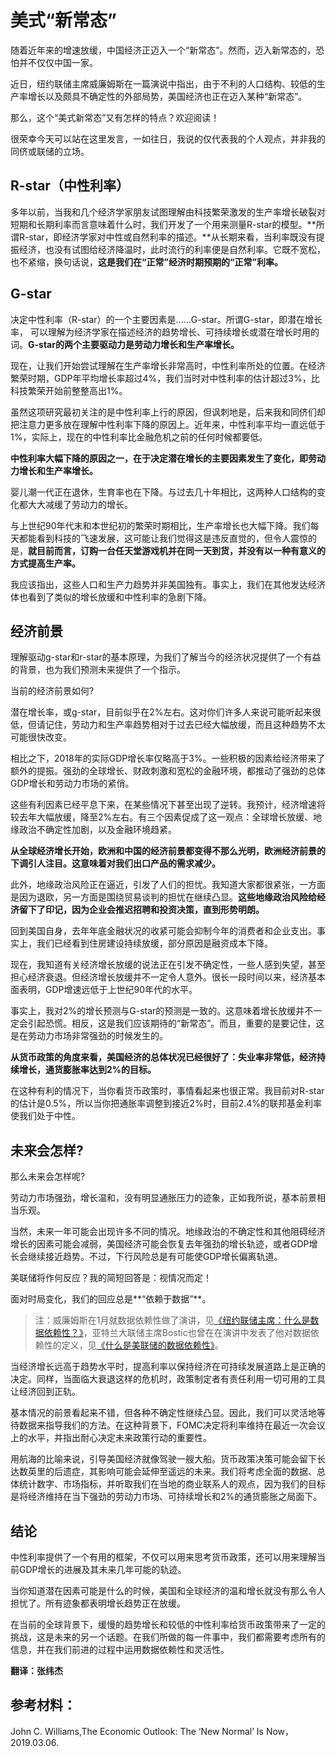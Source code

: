 # 美式“新常态”

随着近年来的增速放缓，中国经济正迈入一个“新常态”。然而，迈入新常态的，恐怕并不仅仅中国一家。

近日，纽约联储主席威廉姆斯在一篇演说中指出，由于不利的人口结构、较低的生产率增长以及颇具不确定性的外部局势，美国经济也正在迈入某种“新常态”。

那么，这个“美式新常态”又有怎样的特点？欢迎阅读！



很荣幸今天可以站在这里发言，一如往日，我说的仅代表我的个人观点，并非我的同侪或联储的立场。

## **R-star**（中性利率）

多年以前，当我和几个经济学家朋友试图理解由科技繁荣激发的生产率增长破裂对短期和长期利率而言意味着什么时，我们开发了一个用来测量R-star的模型。**所谓R-star，即经济学家对中性或自然利率的描述。**从长期来看，当利率既没有提振经济，也没有试图给经济降温时，此时流行的利率便是自然利率。它既不宽松，也不紧缩，换句话说，**这是我们在“正常”经济时期预期的“正常”利率。**

## **G-star**

决定中性利率（R-star）的一个主要因素是……G-star。所谓G-star，即潜在增长率， 可以理解为经济学家在描述经济的趋势增长、可持续增长或潜在增长时用的词。**G-star的两个主要驱动力是劳动力增长和生产率增长。**

现在，让我们开始尝试理解在生产率增长非常高时，中性利率所处的位置。在经济繁荣时期，GDP年平均增长率超过4%，我们当时对中性利率的估计超过3%，比科技繁荣开始前整整高出1%。

虽然这项研究最初关注的是中性利率上行的原因，但讽刺地是，后来我和同侪们却把注意力更多放在理解中性利率下降的原因上。近年来，中性利率平均一直远低于1%，实际上，现在的中性利率比金融危机之前的任何时候都要低。

**中性利率大幅下降的原因之一，在于决定潜在增长的主要因素发生了变化，即劳动力增长和生产率增长。**

婴儿潮一代正在退休，生育率也在下降。与过去几十年相比，这两种人口结构的变化都大大减缓了劳动力的增长。

与上世纪90年代末和本世纪初的繁荣时期相比，生产率增长也大幅下降。我们每天都能看到科技的飞速发展，这可能让我们觉得这是违反直觉的，但令人震惊的是，**就目前而言，订购一台任天堂游戏机并在同一天到货，并没有以一种有意义的方式提高生产率。**

我应该指出，这些人口和生产力趋势并非美国独有。事实上，我们在其他发达经济体也看到了类似的增长放缓和中性利率的急剧下降。

## **经济前景**

理解驱动g-star和r-star的基本原理，为我们了解当今的经济状况提供了一个有益的背景，也为我们预测未来提供了一个指示。

当前的经济前景如何?

潜在增长率，或g-star，目前似乎在2%左右。这对你们许多人来说可能听起来很低，但请记住，劳动力和生产率趋势相对于过去已经大幅放缓，而且这种趋势不太可能很快改变。

相比之下，2018年的实际GDP增长率仅略高于3%。一些积极的因素给经济带来了额外的提振。强劲的全球增长、财政刺激和宽松的金融环境，都推动了强劲的总体GDP增长和劳动力市场的紧俏。

这些有利因素已经平息下来，在某些情况下甚至出现了逆转。我预计，经济增速将较去年大幅放缓，降至2%左右。有三个因素促成了这一观点：全球增长放缓、地缘政治不确定性加剧，以及金融环境趋紧。

**从全球经济增长开始，欧洲和中国的经济前景都变得不那么光明，欧洲经济前景的下调引人注目。这意味着对我们出口产品的需求减少。**

此外，地缘政治风险正在逼近，引发了人们的担忧。我知道大家都很紧张，一方面是因为退欧，另一方面是围绕贸易谈判的担忧在继续凸显。**这些地缘政治风险给经济留下了印记，因为企业会推迟招聘和投资决策，直到形势明朗。**

回到美国自身，去年年底金融状况的收紧可能会抑制今年的消费者和企业支出。事实上，我们已经看到住房建设持续放缓，部分原因是融资成本下降。

现在，我知道有关经济增长放缓的说法正在引发不确定性，一些人感到失望，甚至担心经济衰退。但经济增长放缓并不一定令人意外。很长一段时间以来，经济基本面表明，GDP增速远低于上世纪90年代的水平。

事实上，我对2%的增长预测与G-star的预测是一致的。这意味着增长放缓并不一定会引起恐慌。相反，这是我们应该期待的“新常态”。而且，重要的是要记住，这是在劳动力市场非常强劲的时候发生的。

**从货币政策的角度来看，美国经济的总体状况已经很好了：失业率非常低，经济持续增长，通货膨胀率达到2%的目标。**

在这种有利的情况下，当你看货币政策时，事情看起来也很正常。我目前对R-star的估计是0.5%，所以当你把通胀率调整到接近2%时，目前2.4%的联邦基金利率使我们处于中性。

## **未来会怎样?**

那么未来会怎样呢?

劳动力市场强劲，增长温和，没有明显通胀压力的迹象，正如我所说，基本前景相当乐观。

当然，未来一年可能会出现许多不同的情况。地缘政治的不确定性和其他阻碍经济增长的因素可能会减弱，美国经济可能会恢复去年强劲的增长轨迹，或者GDP增长会继续接近趋势。不过，下行风险总是有可能使GDP增长偏离轨道。

美联储将作何反应？我的简短回答是：视情况而定！

面对时局变化，我们的回应总是**“依赖于数据”**。

> 注：威廉姆斯在1月就数据依赖性做了演讲，见[《纽约联储主席：什么是数据依赖性？》](https://m.wisburg.com/article/180989)，亚特兰大联储主席Bostic也曾在在演讲中发表了他对数据依赖性的定义，见[《什么是美联储的数据依赖性》](https://m.wisburg.com/article/180957)。

当经济增长远高于趋势水平时，提高利率以保持经济在可持续发展道路上是正确的决定。同样，当面临大衰退这样的危机时，政策制定者有责任利用一切可用的工具让经济回到正轨。

基本情况的前景看起来不错，但各种不确定性继续凸显。因此，我们可以灵活地等待数据来指导我们的方法。在这种背景下，FOMC决定将利率维持在最近一次会议上的水平，并指出耐心决定未来政策行动的重要性。

用航海的比喻来说，引导美国经济就像驾驶一艘大船。货币政策决策可能会留下长达数英里的后遗症，其影响可能会延伸至遥远的未来。我们将考虑全面的数据、总体统计数字、市场指标，并听取我们在当地的商业联系人的观点，因为我们的目标是将经济维持在当下强劲的劳动力市场、可持续增长和2%的通货膨胀之局面下。

## 结论

中性利率提供了一个有用的框架，不仅可以用来思考货币政策，还可以用来理解当前GDP增长的进展及其未来几年可能的轨迹。

当你知道潜在因素可能是什么的时候，美国和全球经济的温和增长就没有那么令人担忧了。所有迹象都表明增长趋势正在放缓。

在当前的全球背景下，缓慢的趋势增长和较低的中性利率给货币政策带来了一定的挑战，这是未来的另一个话题。在我们所做的每一件事中，我们都需要考虑所有的信息，并在我们前进的过程中运用数据依赖性和灵活性。

**翻译：张纬杰**

## **参考材料：**

John C. Williams,The Economic Outlook: The ‘New Normal’ Is Now，2019.03.06.